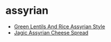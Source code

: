 # assyrian

 * [Green Lentils And Rice Assyrian Style](../../index/g/green-lentils-and-rice-assyrian-style.json)
 * [Jagic Assyrian Cheese Spread](../../index/j/jagic-assyrian-cheese-spread.json)
